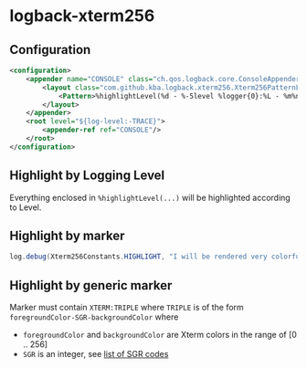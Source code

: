 logback-xterm256
================

## Configuration

```xml
<configuration>
    <appender name="CONSOLE" class="ch.qos.logback.core.ConsoleAppender">
        <layout class="com.github.kba.logback.xterm256.Xterm256PatternLayout">
            <Pattern>%highlightLevel(%d - %-5level %logger{0}:%L - %m%n){15-1-1}</Pattern>
        </layout>
    </appender>
    <root level="${log-level:-TRACE}">
        <appender-ref ref="CONSOLE"/>
    </root>
</configuration>
```

## Highlight by Logging Level

Everything enclosed in `%highlightLevel(...)` will be highlighted according to Level.

## Highlight by marker

```java
log.debug(Xterm256Constants.HIGHLIGHT, "I will be rendered very colorful");
```

## Highlight by generic marker

Marker must contain `XTERM:TRIPLE` where `TRIPLE` is of the form `foregroundColor-SGR-backgroundColor` where

* `foregroundColor` and `backgroundColor` are Xterm colors in the range of [0 .. 256]
* `SGR` is an integer, see [list of SGR codes](http://www.vt100.net/docs/vt510-rm/SGR)
